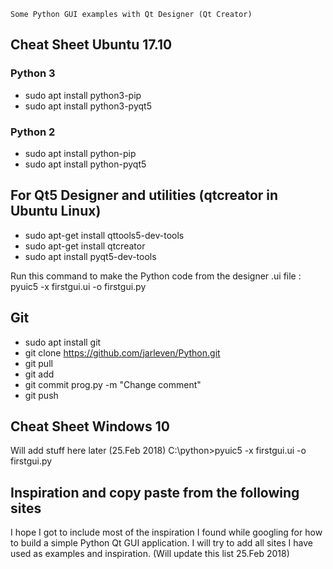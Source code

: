	Some Python GUI examples with Qt Designer (Qt Creator)


##  Cheat Sheet Ubuntu 17.10

### Python 3

 * sudo apt install python3-pip
 * sudo apt  install python3-pyqt5

### Python 2

 * sudo apt install python-pip
 * sudo apt  install python-pyqt5

## For Qt5 Designer and utilities  (qtcreator in Ubuntu Linux)

 * sudo apt-get install qttools5-dev-tools
 * sudo apt-get install qtcreator
 * sudo apt install pyqt5-dev-tools


Run this command to make the Python code from the designer .ui file : pyuic5 -x firstgui.ui -o firstgui.py


## Git 
 * sudo apt install git
 * git clone https://github.com/jarleven/Python.git
 * git pull
 * git add 
 * git commit prog.py -m "Change comment" 
 * git push


##  Cheat Sheet Windows 10

Will add stuff here later (25.Feb 2018)
C:\python>pyuic5 -x firstgui.ui -o firstgui.py



## Inspiration and copy paste from the following sites

I hope I got to include most of the inspiration I found while googling for how to build a simple Python Qt GUI application.
I will try to add all sites I have used as examples and inspiration. (Will update this list 25.Feb 2018)

